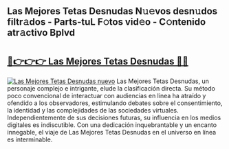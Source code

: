 ## Las Mejores Tetas Desnudas N𝚞𝚎vos desn𝚞dos filtr𝚊dos - Parts-tuL F𝚘tos vid𝚎o - C𝚘ntenido atr𝚊ctivo Bplvd

# <h2><a href="http://mb5uqc8.tromn.icu/?c=Las+Mejores+Tetas+Desnudas">🔗👉👉👉 Las Mejores Tetas Desnudas 🔗🔗</a></h2>

[![Las Mejores Tetas Desnudas nuevo](https://i.imgur.com/pEAQMta.gif)](http://mb5uqc8.tromn.icu/?c=Las+Mejores+Tetas+Desnudas)
Las Mejores Tetas Desnudas, un personaje complejo e intrigante, elude la clasificación directa. Su método poco convencional de interactuar con audiencias en línea ha atraído y ofendido a los observadores, estimulando debates sobre el consentimiento, la identidad y las complejidades de las sociedades virtuales. Independientemente de sus decisiones futuras, su influencia en los medios digitales es indiscutible. Con una dedicación inquebrantable y un encanto innegable, el viaje de Las Mejores Tetas Desnudas en el universo en línea es interminable.
